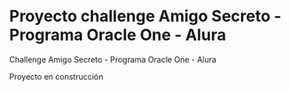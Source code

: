 <h1>Proyecto challenge Amigo Secreto - Programa Oracle One - Alura</h1>

Challenge Amigo Secreto - Programa Oracle One - Alura

Proyecto en construcción
